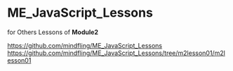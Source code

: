 #  ME_JavaScript_Lessons 
for Others Lessons of **Module2**

https://github.com/mindfling/ME_JavaScript_Lessons
https://github.com/mindfling/ME_JavaScript_Lessons/tree/m2lesson01/m2lesson01

